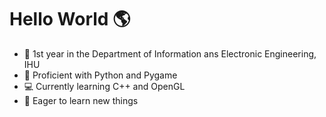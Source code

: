 # Hello World :earth_americas:

- :school: 1st year in the Department of Information ans Electronic Engineering, IHU
- :snake: Proficient with Python and Pygame
- :computer: Currently learning C++ and OpenGL
- :mag_right: Eager to learn new things